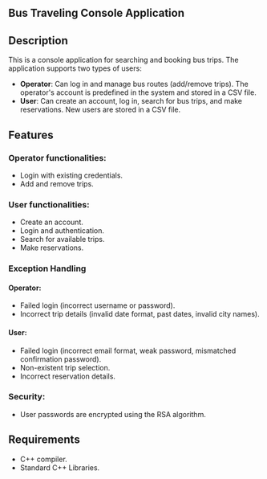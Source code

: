 ## Bus Traveling Console Application

## Description 

This is a console application for searching and booking bus trips. The application supports two types of users:

+ **Operator**: Can log in and manage bus routes (add/remove trips). The operator's account is predefined in the system and stored in a CSV file.
+ **User**: Can create an account, log in, search for bus trips, and make reservations. New users are stored in a CSV file.

## Features

### Operator functionalities:
- Login with existing credentials.
- Add and remove trips.

### User functionalities:
- Create an account.
- Login and authentication.
- Search for available trips.
- Make reservations.

### Exception Handling

#### Operator:
- Failed login (incorrect username or password).
- Incorrect trip details (invalid date format, past dates, invalid city names).

#### User:
- Failed login (incorrect email format, weak password, mismatched confirmation password).
- Non-existent trip selection.
- Incorrect reservation details.

### Security:
- User passwords are encrypted using the RSA algorithm.

## Requirements
- C++ compiler.
- Standard C++ Libraries.

 
